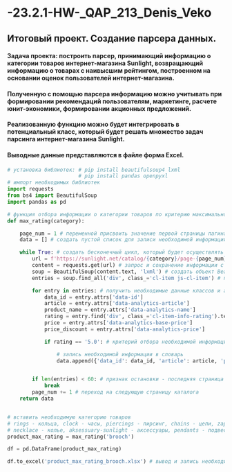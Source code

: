# -23.2.1-HW-_QAP_213_Denis_Veko
## Итоговый проект. Создание парсера данных.
#### Задача проекта: построить парсер, принимающий информацию о категории товаров интернет-магазина Sunlight, возвращающий информацию о товарах с наивысшим рейтингом, построенном на основании оценок пользователей интернет-магазина. 
#### Полученную с помощью парсера информацию можно учитывать при формировании рекомендаций пользователям, маркетинге, расчете юнит-экономики, формировании акционных предложений.
#### Реализованную функцию можно будет интегрировать в потенциальный класс, который будет решать множество задач парсинга интернет-магазина Sunlight.
#### Выводные данные представляются в файле форма Excel.

``` python
# установка библиотек: # pip install beautifulsoup4 lxml
                       # pip install pandas openpyxl
# импорт необходимых библиотек
import requests
from bs4 import BeautifulSoup
import pandas as pd

# функция отбора информации о категории товаров по критерию максимального рейтинга на основании оценок пользователей интернет-магазина
def max_rating(category):

    page_num = 1 # переменной присвоить значение первой страницы пагинатора
    data = [] # создать пустой список для записи необходимой информации

    while True: # создать бесконечный цикл, который будет осуществлять поиск необходимой инфорамации по всем страницам каталога
        url = f'https://sunlight.net/catalog/{category}/page-{page_num}/' # URL интернет-магазина Sunlight, переменные {category}, {page_num} указать в URL
        content = requests.get(url) # запрос и сохранение информации с сайта по ссылке, заданной переменной url, в переменной content
        soup = BeautifulSoup(content.text, 'lxml') # создать объект BeautifulSoup, которому будет передаваться ответ на запрос и указать, что для парсинга необходимо использовать lxml
        entries = soup.find_all('div', class_='cl-item js-cl-item') # получить все элементы  <div> с классом cl-item js-cl-item, содержащем информацию о каждом товаре каталога на странице

        for entry in entries: # получить необходимые данные классов и атрибуты из каждого элемента entries посредством цикла for
            data_id = entry.attrs['data-id']
            article = entry.attrs['data-analytics-article']
            product_name = entry.attrs['data-analytics-name']
            rating = entry.find('div', class_='cl-item-info-rating').text.strip()
            price = entry.attrs['data-analytics-base-price']
            price_discount = entry.attrs['data-analytics-price']

            if rating == '5.0': # критерий отбора необходимой информации

                # запись необходимой информации в словарь
                data.append({'data_id': data_id, 'article': article, 'product_name': product_name,'rating': rating, 'price': price, 'price_discount': price_discount})


        if len(entries) < 60: # признак остановки - последняя страница включительно
            break
        page_num += 1 # переход на следующую страницу каталога 
    return data 


# вставить необходимую категорию товаров
# rings - кольца, clock - часы, piercings - пирсинг, chains - цепи, zaponki - запонки, bracelets - браслеты, necklace
# necklace - колье, aksessuary-sunlight - аксессуары, pendants - подвески, brooch - броши
product_max_rating = max_rating('brooch')

df = pd.DataFrame(product_max_rating)

df.to_excel('product_max_rating_brooch.xlsx') # вывод и запись необходимой информации в файл Excel```
